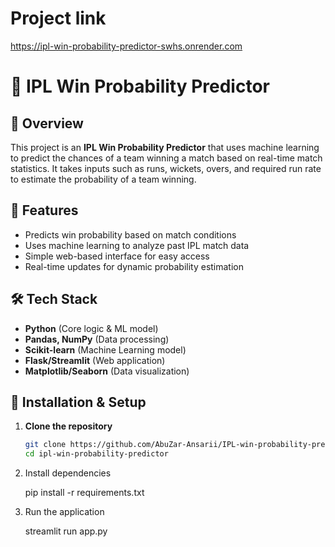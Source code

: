  
# Project link
 
https://ipl-win-probability-predictor-swhs.onrender.com

# 🏏 IPL Win Probability Predictor

## 📌 Overview
This project is an **IPL Win Probability Predictor** that uses machine learning to predict the chances of a team winning a match based on real-time match statistics. It takes inputs such as runs, wickets, overs, and required run rate to estimate the probability of a team winning.

## 🚀 Features
- Predicts win probability based on match conditions  
- Uses machine learning to analyze past IPL match data  
- Simple web-based interface for easy access  
- Real-time updates for dynamic probability estimation  

## 🛠️ Tech Stack
- **Python** (Core logic & ML model)  
- **Pandas, NumPy** (Data processing)  
- **Scikit-learn** (Machine Learning model)  
- **Flask/Streamlit** (Web application)  
- **Matplotlib/Seaborn** (Data visualization)  


## 📌 Installation & Setup
1. **Clone the repository**
   ```sh
   git clone https://github.com/AbuZar-Ansarii/IPL-win-probability-predictor.git
   cd ipl-win-probability-predictor
   
2. Install dependencies
   
   pip install -r requirements.txt

4. Run the application
   
   streamlit run app.py
   
